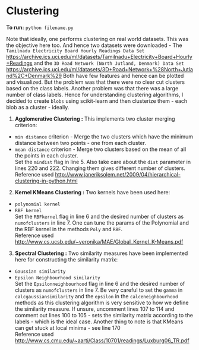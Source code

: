 # Clustering

**To run:** `python filename.py`  

Note that ideally, one performs clustering on real world datasets. This was the objective here too. And hence two datasets were downloaded - The `Tamilnadu Electricity Board Hourly Readings Data Set` <https://archive.ics.uci.edu/ml/datasets/Tamilnadu+Electricity+Board+Hourly+Readings> and the `3D Road Network (North Jutland, Denmark) Data Set` <https://archive.ics.uci.edu/ml/datasets/3D+Road+Network+%28North+Jutland%2C+Denmark%29> Both have few features and hence can be plotted and visualized. But the problem was that there were no clear cut clusters based on the class labels. Another problem was that there was a large number of class labels. Hence for understanding clustering algorithms, I decided to create `blobs` using scikit-learn and then clusterize them - each blob as a cluster - ideally.  

1. **Agglomerative Clustering :** This implements two cluster merging criterion:  
  - `min distance` criterion - Merge the two clusters which have the minimum distance between two points - one from each cluster.  
  - `mean distance` criterion - Merge two clusters based on the mean of all the points in each cluster.  
Set the `mindist` flag in line 5. Also take care about the `dist` parameter in lines 220 and 222. Changing them gives different number of clusters.  
Reference used <http://www.janeriksolem.net/2009/04/hierarchical-clustering-in-python.html>  
2. **Kernel KMeans Clustering :** Two kernels have been used here:  
  - `polynomial kernel`  
  - `RBF kernel`  
Set the `RBFkernel` flag in line 6 and the desired number of clusters as `numofclusters` in line 7. One can tune the params of the Polynomial and the RBF kernel in the methods `Poly` and `RBF`.  
Reference used <http://www.cs.ucsb.edu/~veronika/MAE/Global_Kernel_K-Means.pdf>  
3. **Spectral Clustering :** Two similarity measures have been implemented here for constructing the similarity matrix:  
  - `Gaussian similarity`  
  - `Epsilon Neighbourhood similarity`  
Set the `Epsilonneighbourhood` flag in line 6 and the desired number of clusters as `numofclusters` in line 7. Be very careful to set the `gamma` in `calcgaussiansimilarity` and the `epsilon` in the `calceneighbourhood` methods as this clustering algorithm is very sensitive to how we define the similarity measure. If unsure, uncomment lines 107 to 114 and comment out lines 100 to 105 - sets the similarity matrix according to the labels - which is the ideal case. Another thing to note is that KMeans can get stuck at local minima - see line 170  
Reference used <http://www.cs.cmu.edu/~aarti/Class/10701/readings/Luxburg06_TR.pdf>  
